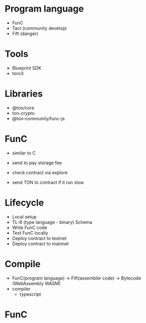 # Program language

- FunC
- Tact (community develop)
- Fift (danger)

# Tools

- Blueprint SDK
- toncli

# Libraries
- @ton/core
- ton-crypto
- @ton-community/func-js

# FunC
- similar to C

- send to pay storage fee
- check contract via explore
- send TON to contract if it run slow

# Lifecycle
- Local setup
- TL-B (type language - binary) Schema
- Write FunC code
- Test FunC locally
- Deploy contract to testnet
- Deploy contract to mainnet

# Compile
- FunC(program language) -> Fift(assembler code) -> Bytecode (WebAssembly WASM)
- compiler
  - typescript

# FunC
